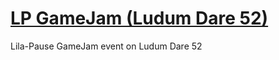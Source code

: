 # [LP GameJam (Ludum Dare 52)](https://nat-rix.github.io/lpjam/)
Lila-Pause GameJam event on Ludum Dare 52
